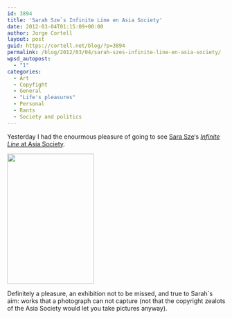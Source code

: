 ```yaml
---
id: 3894
title: 'Sarah Sze`s Infinite Line en Asia Society'
date: 2012-03-04T01:15:09+00:00
author: Jorge Cortell
layout: post
guid: https://cortell.net/blog/?p=3894
permalink: /blog/2012/03/04/sarah-szes-infinite-line-en-asia-society/
wpsd_autopost:
  - "1"
categories:
  - Art
  - Copyfight
  - General
  - "Life's pleasures"
  - Personal
  - Rants
  - Society and politics
---
```

Yesterday I had the enourmous pleasure of going to see <a title="https://www.sarahsze.com/" href="https://www.sarahsze.com/" target="_blank">Sara Sze</a>‘s <a title="https://sites.asiasociety.org/sarahsze/" href="https://sites.asiasociety.org/sarahsze/" target="_blank"><em>Infinite Line</em> at Asia Society</a>.

<img class="aligncenter" title="Sarah Sze's Checks and Balances, photo from Asia Society" src="https://sites.asiasociety.org/sarahsze/wp-content/uploads/2011/12/checks_and_balances-200x300.jpg" alt="" width="200" height="300" />

Definitely a pleasure, an exhibition not to be missed, and true to Sarah`s aim: works that a photograph can not capture (not that the copyright zealots of the Asia Society would let you take pictures anyway).